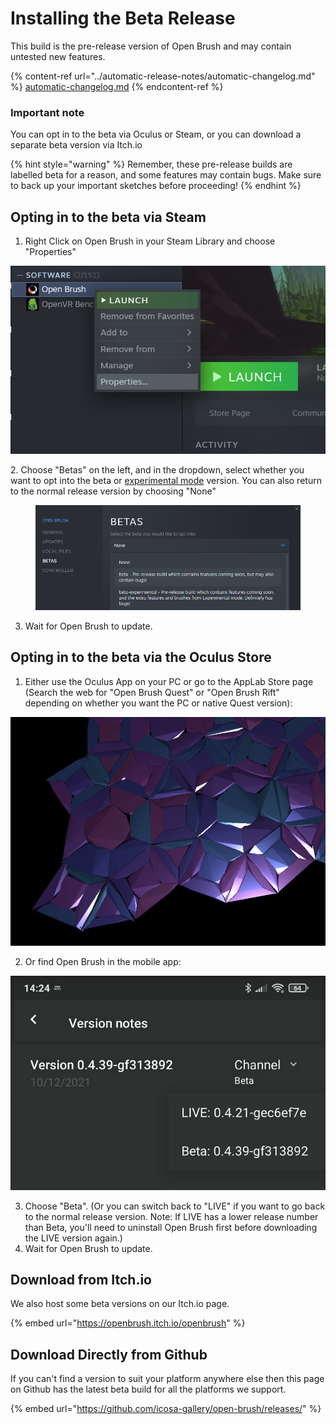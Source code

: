 # Installing the Beta Release

This build is the pre-release version of Open Brush and may contain untested new features.

{% content-ref url="../automatic-release-notes/automatic-changelog.md" %}
[automatic-changelog.md](../automatic-release-notes/automatic-changelog.md)
{% endcontent-ref %}

### Important note <a href="#_lnka1z4mzei7" id="_lnka1z4mzei7"></a>

You can opt in to the beta via Oculus or Steam, or you can download a separate beta version via Itch.io

{% hint style="warning" %}
Remember, these pre-release builds are labelled beta for a reason, and some features may contain bugs. Make sure to back up your important sketches before proceeding!
{% endhint %}

## Opting in to the beta via Steam <a href="#_lnka1z4mzei7" id="_lnka1z4mzei7"></a>

1. Right Click on Open Brush in your Steam Library and choose "Properties"

![](<../.gitbook/assets/image (13) (1) (1) (1) (1) (1).png>)

2\. Choose "Betas" on the left, and in the dropdown, select whether you want to opt into the beta or [experimental mode](main-experimental-build.md) version. You can also return to the normal release version by choosing "None"

<figure><img src="../.gitbook/assets/image (7).png" alt=""><figcaption></figcaption></figure>

3. Wait for Open Brush to update.

## Opting in to the beta via the Oculus Store <a href="#_lnka1z4mzei7" id="_lnka1z4mzei7"></a>

1. Either use the Oculus App on your PC or go to the AppLab Store page (Search the web for "Open Brush Quest" or "Open Brush Rift" depending on whether you want the PC or native Quest version):

![](<../.gitbook/assets/image (11) (1) (1).png>)

2. Or find Open Brush in the mobile app:

![](<../.gitbook/assets/image (12) (1) (1) (1).png>)

3. Choose "Beta". (Or you can switch back to "LIVE" if you want to go back to the normal release version. Note: If LIVE has a lower release number than Beta, you'll need to uninstall Open Brush first before downloading the LIVE version again.)
4. Wait for Open Brush to update.

## Download from Itch.io

We also host some beta versions on our Itch.io page.

{% embed url="https://openbrush.itch.io/openbrush" %}

## Download Directly from Github

If you can't find a version to suit your platform anywhere else then this page on Github has the latest beta build for all the platforms we support.

{% embed url="https://github.com/icosa-gallery/open-brush/releases/" %}
